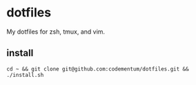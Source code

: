 dotfiles
========

My dotfiles for zsh, tmux, and vim. 

install
-------

    cd ~ && git clone git@github.com:codementum/dotfiles.git && ./install.sh
